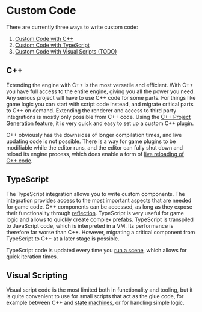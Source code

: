 # Custom Code

There are currently three ways to write custom code:

1. [Custom Code with C++](cpp/cpp-overview.md)
1. [Custom Code with TypeScript](typescript/typescript-overview.md)
1. [Custom Code with Visual Scripts (TODO)](visual-script/visual-script-overview.md)

## C++

Extending the engine with C++ is the most versatile and efficient. With C++ you have full access to the entire engine, giving you all the power you need. Any serious project will have to use C++ code for some parts. For things like game logic you can start with script code instead, and migrate critical parts to C++ on demand. Extending the renderer and access to third party integrations is mostly only possible from C++ code. Using the [C++ Project Generation](cpp/cpp-project-generation.md) feature, it is very quick and easy to set up a custom C++ plugin.

C++ obviously has the downsides of longer compilation times, and live updating code is not possible. There is a way for game plugins to be modifiable while the editor runs, and the editor can fully shut down and reload its engine process, which does enable a form of [live reloading of C++ code](cpp/cpp-code-reload.md).

## TypeScript

The TypeScript integration allows you to write custom components. The integration provides access to the most important aspects that are needed for game code. C++ components can be accessed, as long as they expose their functionality through [reflection](../runtime/reflection-system.md). TypeScript is very useful for game logic and allows to quickly create complex [prefabs](../prefabs/prefabs-overview.md). TypeScript is transpiled to JavaScript code, which is interpreted in a VM. Its performance is therefore far worse than C++. However, migrating a critical component from TypeScript to C++ at a later stage is possible.

TypeScript code is updated every time you [run a scene](../editor/run-scene.md), which allows for quick iteration times.

## Visual Scripting

Visual script code is the most limited both in functionality and tooling, but it is quite convenient to use for small scripts that act as the glue code, for example between C++ and [state machines](game-logic/state-machine-asset.md), or for handling simple logic.

